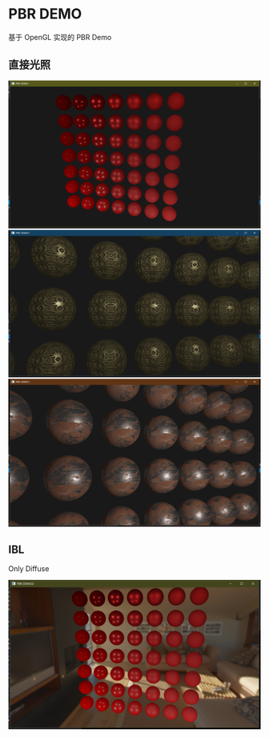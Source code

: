 # PBR DEMO

基于 OpenGL 实现的 PBR Demo

## 直接光照
![00-00](/images/00.png)
![00-01](/images/01.png)
![00-02](/images/02.png)

## IBL 

Only Diffuse

![Diffuse](/images/03.png)

